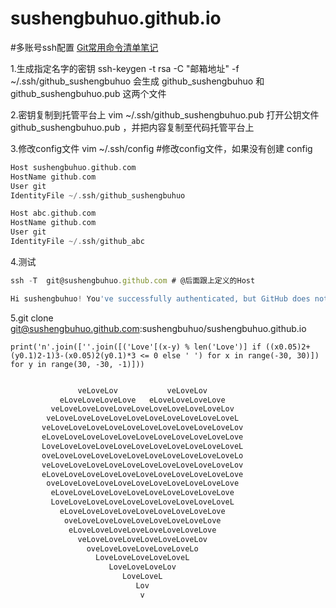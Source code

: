 # sushengbuhuo.github.io


#多账号ssh配置
[Git常用命令清单笔记](https://segmentfault.com/a/1190000002479970)

1.生成指定名字的密钥
ssh-keygen -t rsa -C "邮箱地址" -f ~/.ssh/github_sushengbuhuo 
会生成 github_sushengbuhuo 和 github_sushengbuhuo.pub 这两个文件

2.密钥复制到托管平台上
vim ~/.ssh/github_sushengbuhuo.pub 
打开公钥文件 github_sushengbuhuo.pub ，并把内容复制至代码托管平台上

3.修改config文件
vim ~/.ssh/config #修改config文件，如果没有创建 config
```php
Host sushengbuhuo.github.com
HostName github.com
User git
IdentityFile ~/.ssh/github_sushengbuhuo

Host abc.github.com
HostName github.com
User git
IdentityFile ~/.ssh/github_abc
```
4.测试
```js
ssh -T  git@sushengbuhuo.github.com # @后面跟上定义的Host

Hi sushengbuhuo! You've successfully authenticated, but GitHub does not provide shell access.#说明成功了
```
5.git clone git@sushengbuhuo.github.com:sushengbuhuo/sushengbuhuo.github.io

`print('n'.join([''.join([('Love'[(x-y) % len('Love')] if ((x0.05)2+(y0.1)2-1)3-(x0.05)2(y0.1)*3 <= 0 else ' ') for x in range(-30, 30)]) for y in range(30, -30, -1)]))`
```php

               veLoveLov           veLoveLov
           eLoveLoveLoveLove   eLoveLoveLoveLove
         veLoveLoveLoveLoveLoveLoveLoveLoveLoveLov
        veLoveLoveLoveLoveLoveLoveLoveLoveLoveLoveL
       veLoveLoveLoveLoveLoveLoveLoveLoveLoveLoveLov
       eLoveLoveLoveLoveLoveLoveLoveLoveLoveLoveLove
       LoveLoveLoveLoveLoveLoveLoveLoveLoveLoveLoveL
       oveLoveLoveLoveLoveLoveLoveLoveLoveLoveLoveLo
       veLoveLoveLoveLoveLoveLoveLoveLoveLoveLoveLov
       eLoveLoveLoveLoveLoveLoveLoveLoveLoveLoveLove
        oveLoveLoveLoveLoveLoveLoveLoveLoveLoveLove
         eLoveLoveLoveLoveLoveLoveLoveLoveLoveLove
         LoveLoveLoveLoveLoveLoveLoveLoveLoveLoveL
           eLoveLoveLoveLoveLoveLoveLoveLoveLove
            oveLoveLoveLoveLoveLoveLoveLoveLove
             eLoveLoveLoveLoveLoveLoveLoveLove
               veLoveLoveLoveLoveLoveLoveLov
                 oveLoveLoveLoveLoveLoveLo
                   LoveLoveLoveLoveLoveL
                      LoveLoveLoveLov
                         LoveLoveL
                            Lov
                             v
 ```                            
